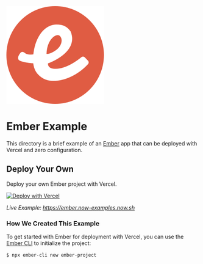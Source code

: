 ![Ember Logo](https://github.com/vercel/vercel/blob/main/packages/frameworks/logos/ember.svg)

# Ember Example

This directory is a brief example of an [Ember](https://emberjs.com/) app that can be deployed with Vercel and zero configuration.

## Deploy Your Own

Deploy your own Ember project with Vercel.

[![Deploy with Vercel](https://vercel.com/button)](https://vercel.com/new/clone?repository-url=https://github.com/vercel/vercel/tree/main/examples/ember&template=ember)

_Live Example: https://ember.now-examples.now.sh_

### How We Created This Example

To get started with Ember for deployment with Vercel, you can use the [Ember CLI](https://ember-cli.com/) to initialize the project:

```shell
$ npx ember-cli new ember-project
```
